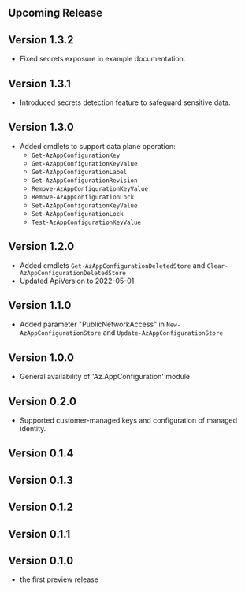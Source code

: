 <!--
    Please leave this section at the top of the change log.

    Changes for the upcoming release should go under the section titled "Upcoming Release", and should adhere to the following format:

    ## Upcoming Release
    * Overview of change #1
        - Additional information about change #1
    * Overview of change #2
        - Additional information about change #2
        - Additional information about change #2
    * Overview of change #3
    * Overview of change #4
        - Additional information about change #4

    ## YYYY.MM.DD - Version X.Y.Z (Previous Release)
    * Overview of change #1
        - Additional information about change #1
-->
## Upcoming Release

## Version 1.3.2
* Fixed secrets exposure in example documentation.

## Version 1.3.1
* Introduced secrets detection feature to safeguard sensitive data.

## Version 1.3.0
* Added cmdlets to support data plane operation:
  - `Get-AzAppConfigurationKey`
  - `Get-AzAppConfigurationKeyValue`
  - `Get-AzAppConfigurationLabel`
  - `Get-AzAppConfigurationRevision`
  - `Remove-AzAppConfigurationKeyValue`
  - `Remove-AzAppConfigurationLock`
  - `Set-AzAppConfigurationKeyValue`
  - `Set-AzAppConfigurationLock`
  - `Test-AzAppConfigurationKeyValue`

## Version 1.2.0
* Added cmdlets `Get-AzAppConfigurationDeletedStore` and `Clear-AzAppConfigurationDeletedStore`
* Updated ApiVersion to 2022-05-01.

## Version 1.1.0
* Added parameter "PublicNetworkAccess" in `New-AzAppConfigurationStore` and `Update-AzAppConfigurationStore`

## Version 1.0.0
* General availability of 'Az.AppConfiguration' module

## Version 0.2.0
* Supported customer-managed keys and configuration of managed identity.

## Version 0.1.4

## Version 0.1.3

## Version 0.1.2

## Version 0.1.1

## Version 0.1.0
* the first preview release
